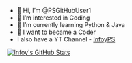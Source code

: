 - 👋 Hi, I’m @PSGitHubUser1
- 👀 I’m interested in Coding
- 🌱 I’m currently learning Python & Java
- 💞️ I want to became a Coder
- I also have a YT Channel - [InfoyPS](https://youtube.com/@infoyps)

[![Infoy's GitHub Stats](https://github-readme-stats.vercel.app/api?username=InfoyTech)](https://github.com/anuraghazra/github-readme-stats)

<!---
PSGitHubUser1/PSGitHubUser1 is a ✨ special ✨ repository because its `README.md` (this file) appears on your GitHub profile.
You can click the Preview link to take a look at your changes.
--->
